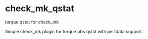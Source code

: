 # check_mk_qstat
torque qstat for check_mk

Simple check_mk plugin for torque pbs qstat with perfdata support.
